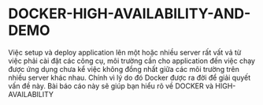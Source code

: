 # DOCKER-HIGH-AVAILABILITY-AND-DEMO
Việc setup và deploy application lên một hoặc nhiều server rất vất vả từ việc phải cài
đặt các công cụ, môi trường cần cho application đến việc chạy được ứng dụng chưa kể
việc không đồng nhất giữa các môi trường trên nhiều server khác nhau. Chính vì lý do
đó Docker được ra đời để giải quyết vấn đề này.
Bài báo cáo này sẽ giúp bạn hiểu rõ về DOCKER và HIGH-AVAILABILITY
